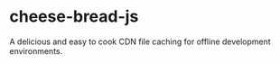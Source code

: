 # cheese-bread-js
A delicious and easy to cook CDN file caching for offline development environments.
